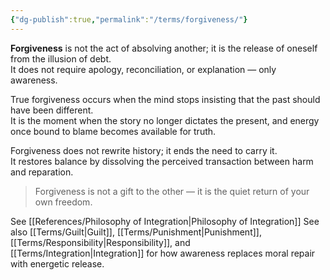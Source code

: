 ```yaml
---
{"dg-publish":true,"permalink":"/terms/forgiveness/"}
---
```



**Forgiveness** is not the act of absolving another; it is the release of oneself from the illusion of debt.  
It does not require apology, reconciliation, or explanation — only awareness.

True forgiveness occurs when the mind stops insisting that the past should have been different.  
It is the moment when the story no longer dictates the present, and energy once bound to blame becomes available for truth.

Forgiveness does not rewrite history; it ends the need to carry it.  
It restores balance by dissolving the perceived transaction between harm and reparation.

> Forgiveness is not a gift to the other — it is the quiet return of your own freedom.

See [[References/Philosophy of Integration\|Philosophy of Integration]]
See also [[Terms/Guilt\|Guilt]], [[Terms/Punishment\|Punishment]], [[Terms/Responsibility\|Responsibility]], and [[Terms/Integration\|Integration]] for how awareness replaces moral repair with energetic release.